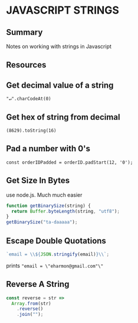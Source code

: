 # JAVASCRIPT STRINGS

## Summary

Notes on working with strings in Javascript

## Resources

## Get decimal value of a string

`"↵".charCodeAt(0)`

## Get hex of string from decimal

`(8629).toString(16)`

## Pad a number with 0's

`const orderIDPadded = orderID.padStart(12, '0');`

## Get Size In Bytes

use node.js. Much much easier

```javascript
function getBinarySize(string) {
  return Buffer.byteLength(string, "utf8");
}
getBinarySize("ta-daaaaa");
```

## Escape Double Quotations

```javascript
`email = \\${JSON.stringify(email)}\\`;
```

prints `"email = \"eharmon@gmail.com"\"`

## Reverse A String

```javascript
const reverse = str =>
  Array.from(str)
    .reverse()
    .join("");
```

